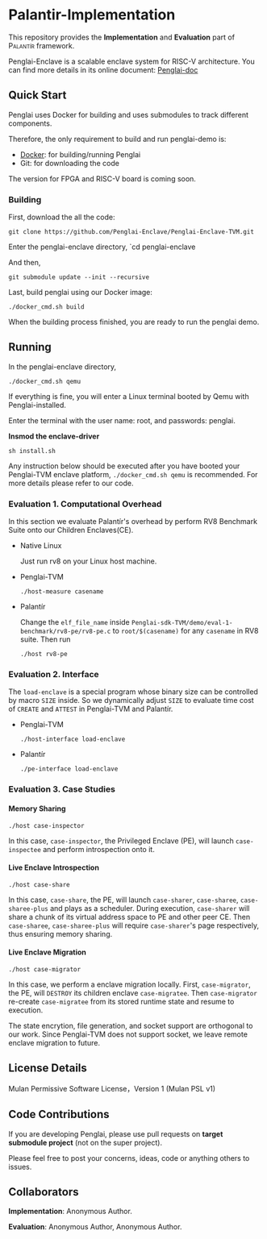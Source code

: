 # Palantir-Implementation
This repository provides the __Implementation__ and __Evaluation__ part of <span style="font-variant:small-caps;">Palantír</span> framework.

Penglai-Enclave is a scalable enclave system for RISC-V architecture.
You can find more details in its online document: [Penglai-doc](https://penglai-doc.readthedocs.io/en/latest/)

## Quick Start

Penglai uses Docker for building and uses submodules to track different components.

Therefore, the only requirement to build and run penglai-demo is:

- [Docker](https://docs.docker.com): for building/running Penglai
- Git: for downloading the code

The version for FPGA and RISC-V board is coming soon.

### Building

First, download the all the code:

`git clone https://github.com/Penglai-Enclave/Penglai-Enclave-TVM.git`

Enter the penglai-enclave directory, `cd penglai-enclave

And then,

`git submodule update --init --recursive`

Last, build penglai using our Docker image:

`./docker_cmd.sh build`

When the building process finished, you are ready to run the penglai demo.

## Running

In the penglai-enclave directory,

`./docker_cmd.sh qemu`

If everything is fine, you will enter a Linux terminal booted by Qemu with Penglai-installed.

Enter the terminal with the user name: root, and passwords: penglai.

**Insmod the enclave-driver**

`sh install.sh`

Any instruction below should be executed after you have booted your Penglai-TVM enclave platform, `./docker_cmd.sh qemu` is recommended.
For more details please refer to our code.

### Evaluation 1. Computational Overhead

In this section we evaluate Palantír's overhead by perform RV8 Benchmark Suite onto our Children Enclaves(CE).

- Native Linux 
    
    Just run rv8 on your Linux host machine.
- Penglai-TVM
  ```
  ./host-measure casename
  ```
- Palantír

  Change the `elf_file_name` inside `Penglai-sdk-TVM/demo/eval-1-benchmark/rv8-pe/rv8-pe.c` to `root/$(casename)` for any `casename` in RV8 suite. Then run
  ```
  ./host rv8-pe
  ```


### Evaluation 2. Interface

The `load-enclave` is a special program whose binary size can be controlled by macro `SIZE` inside.
So we dynamically adjust `SIZE` to evaluate time cost of `CREATE` and `ATTEST` in Penglai-TVM and Palantír.

- Penglai-TVM  

  ```
  ./host-interface load-enclave
  ```
- Palantír

  ```
  ./pe-interface load-enclave
  ```
 
### Evaluation 3. Case Studies

#### Memory Sharing
```
./host case-inspector
```

In this case, `case-inspector`, the Privileged Enclave (PE),  will launch `case-inspectee` and perform introspection onto it.

#### Live Enclave Introspection
```
./host case-share
```

In this case, `case-share`, the PE, will launch `case-sharer`, `case-sharee`, `case-sharee-plus` and plays as a scheduler.
During execution, `case-sharer` will share a chunk of its virtual address space to PE and other peer CE.
Then `case-sharee`, `case-sharee-plus` will require `case-sharer`'s page respectively, thus ensuring memory sharing.

#### Live Enclave Migration
```
./host case-migrator
```

In this case, we perform a enclave migration locally.
First, `case-migrator`, the PE, will `DESTROY` its children enclave `case-migratee`.
Then `case-migrator` re-create `case-migratee` from its stored runtime state and resume to execution.

The state encrytion, file generation, and socket support are orthogonal to our work.
Since Penglai-TVM does not support socket, we leave remote enclave migration to future. 



## License Details

Mulan Permissive Software License，Version 1 (Mulan PSL v1)


## Code Contributions

If you are developing Penglai, please use pull requests on **target submodule project** (not on the super project).

Please feel free to post your concerns, ideas, code or anything others to issues.

## Collaborators

__Implementation__: Anonymous Author.

__Evaluation__: Anonymous Author, Anonymous Author.


